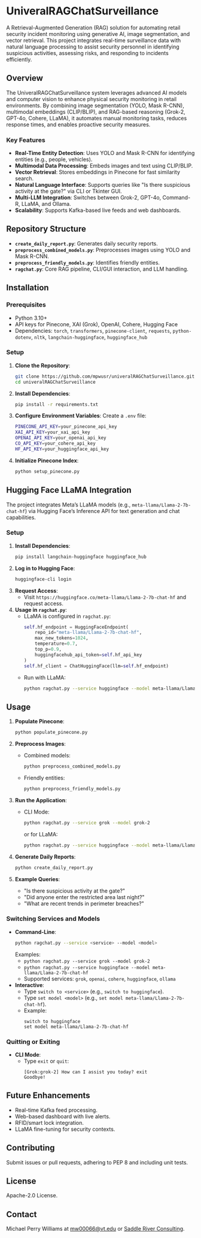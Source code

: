 # UniveralRAGChatSurveillance

A Retrieval-Augmented Generation (RAG) solution for automating retail security incident monitoring using generative AI, image segmentation, and vector retrieval. This project integrates real-time surveillance data with natural language processing to assist security personnel in identifying suspicious activities, assessing risks, and responding to incidents efficiently.

## Overview

The UniveralRAGChatSurveillance system leverages advanced AI models and computer vision to enhance physical security monitoring in retail environments. By combining image segmentation (YOLO, Mask R-CNN), multimodal embeddings (CLIP/BLIP), and RAG-based reasoning (Grok-2, GPT-4o, Cohere, LLaMA), it automates manual monitoring tasks, reduces response times, and enables proactive security measures.

### Key Features
- **Real-Time Entity Detection**: Uses YOLO and Mask R-CNN for identifying entities (e.g., people, vehicles).
- **Multimodal Data Processing**: Embeds images and text using CLIP/BLIP.
- **Vector Retrieval**: Stores embeddings in Pinecone for fast similarity search.
- **Natural Language Interface**: Supports queries like "Is there suspicious activity at the gate?" via CLI or Tkinter GUI.
- **Multi-LLM Integration**: Switches between Grok-2, GPT-4o, Command-R, LLaMA, and Ollama.
- **Scalability**: Supports Kafka-based live feeds and web dashboards.

## Repository Structure
- **`create_daily_report.py`**: Generates daily security reports.
- **`preprocess_combined_models.py`**: Preprocesses images using YOLO and Mask R-CNN.
- **`preprocess_friendly_models.py`**: Identifies friendly entities.
- **`ragchat.py`**: Core RAG pipeline, CLI/GUI interaction, and LLM handling.

## Installation

### Prerequisites
- Python 3.10+
- API keys for Pinecone, XAI (Grok), OpenAI, Cohere, Hugging Face
- Dependencies: `torch`, `transformers`, `pinecone-client`, `requests`, `python-dotenv`, `nltk`, `langchain-huggingface`, `huggingface_hub`

### Setup
1. **Clone the Repository**:
   ```bash
   git clone https://github.com/mpwusr/univeralRAGChatSurveillance.git
   cd univeralRAGChatSurveillance
   ```

2. **Install Dependencies**:
   ```bash
   pip install -r requirements.txt
   ```

3. **Configure Environment Variables**:
   Create a `.env` file:
   ```bash
   PINECONE_API_KEY=your_pinecone_api_key
   XAI_API_KEY=your_xai_api_key
   OPENAI_API_KEY=your_openai_api_key
   CO_API_KEY=your_cohere_api_key
   HF_API_KEY=your_huggingface_api_key
   ```

4. **Initialize Pinecone Index**:
   ```bash
   python setup_pinecone.py
   ```

## Hugging Face LLaMA Integration
The project integrates Meta’s LLaMA models (e.g., `meta-llama/Llama-2-7b-chat-hf`) via Hugging Face’s Inference API for text generation and chat capabilities.

### Setup
1. **Install Dependencies**:
   ```bash
   pip install langchain-huggingface huggingface_hub
   ```
2. **Log in to Hugging Face**:
   ```bash
   huggingface-cli login
   ```
3. **Request Access**:
   - Visit `https://huggingface.co/meta-llama/Llama-2-7b-chat-hf` and request access.
4. **Usage in `ragchat.py`**:
   - LLaMA is configured in `ragchat.py`:
     ```python
     self.hf_endpoint = HuggingFaceEndpoint(
         repo_id="meta-llama/Llama-2-7b-chat-hf",
         max_new_tokens=1024,
         temperature=0.7,
         top_p=0.9,
         huggingfacehub_api_token=self.hf_api_key
     )
     self.hf_client = ChatHuggingFace(llm=self.hf_endpoint)
     ```
   - Run with LLaMA:
     ```bash
     python ragchat.py --service huggingface --model meta-llama/Llama-2-7b-chat-hf
     ```

## Usage

1. **Populate Pinecone**:
   ```bash
   python populate_pinecone.py
   ```

2. **Preprocess Images**:
   - Combined models:
     ```bash
     python preprocess_combined_models.py
     ```
   - Friendly entities:
     ```bash
     python preprocess_friendly_models.py
     ```

3. **Run the Application**:
   - CLI Mode:
     ```bash
     python ragchat.py --service grok --model grok-2
     ```
     or for LLaMA:
     ```bash
     python ragchat.py --service huggingface --model meta-llama/Llama-2-7b-chat-hf
     ```

4. **Generate Daily Reports**:
   ```bash
   python create_daily_report.py
   ```

5. **Example Queries**:
   - "Is there suspicious activity at the gate?"
   - "Did anyone enter the restricted area last night?"
   - "What are recent trends in perimeter breaches?"

### Switching Services and Models
- **Command-Line**:
  ```bash
  python ragchat.py --service <service> --model <model>
  ```
  Examples:
  - `python ragchat.py --service grok --model grok-2`
  - `python ragchat.py --service huggingface --model meta-llama/Llama-2-7b-chat-hf`
  - Supported services: `grok`, `openai`, `cohere`, `huggingface`, `ollama`
- **Interactive**:
  - Type `switch to <service>` (e.g., `switch to huggingface`).
  - Type `set model <model>` (e.g., `set model meta-llama/Llama-2-7b-chat-hf`).
  - Example:
    ```
    switch to huggingface
    set model meta-llama/Llama-2-7b-chat-hf
    ```

### Quitting or Exiting
- **CLI Mode**:
  - Type `exit` or `quit`:
    ```
    [Grok:grok-2] How can I assist you today? exit
    Goodbye!
    ```
## Future Enhancements
- Real-time Kafka feed processing.
- Web-based dashboard with live alerts.
- RFID/smart lock integration.
- LLaMA fine-tuning for security contexts.

## Contributing
Submit issues or pull requests, adhering to PEP 8 and including unit tests.

## License
Apache-2.0 License.

## Contact
Michael Perry Williams at mw00066@vt.edu or [Saddle River Consulting](https://saddleriverconsulting.com).